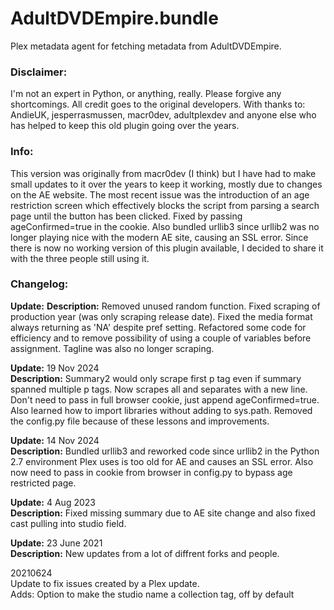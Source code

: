 # AdultDVDEmpire.bundle

Plex metadata agent for fetching metadata from AdultDVDEmpire.

###  Disclaimer:

I'm not an expert in Python, or anything, really. Please forgive any shortcomings. All credit goes to the original developers. With thanks to: AndieUK, jesperrasmussen, macr0dev, adultplexdev and anyone else who has helped to keep this old plugin going over the years. 

### Info:

This version was originally from macr0dev (I think) but I have had to make small updates to it over the years to keep it working, mostly due to changes on the AE website. The most recent issue was the introduction of an age restriction screen which effectively blocks the script from parsing a search page until the button has been clicked. Fixed by passing ageConfirmed=true in the cookie. Also bundled urllib3 since urllib2 was no longer playing nice with the modern AE site, causing an SSL error. Since there is now no working version of this plugin available, I decided to share it with the three people still using it.

### Changelog:

**Update:** 
**Description:** Removed unused random function. Fixed scraping of production year (was only scraping release date). Fixed the media format always returning as 'NA' despite pref setting. Refactored some code for efficiency and to remove possibility of using a couple of variables before assignment. Tagline was also no longer scraping.

**Update:** 19 Nov 2024  
**Description:** Summary2 would only scrape first p tag even if summary spanned multiple p tags. Now scrapes all and separates with a new line. Don't need to pass in full browser cookie, just append ageConfirmed=true. Also learned how to import libraries without adding to sys.path. Removed the config.py file because of these lessons and improvements.

**Update:** 14 Nov 2024  
**Description:** Bundled urllib3 and reworked code since urllib2 in the Python 2.7 environment Plex uses is too old for AE and causes an SSL error. Also now need to pass in cookie from browser in config.py to bypass age restricted page.

**Update:** 4 Aug 2023  
**Description:** Fixed missing summary due to AE site change and also fixed cast pulling into studio field.

**Update:** 23 June 2021  
**Description:** New updates from a lot of diffrent forks and people.

20210624  
Update to fix issues created by a Plex update.  
Adds:
Option to make the studio name a collection tag, off by default